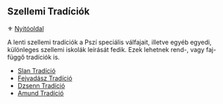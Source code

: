 ## Szellemi Tradíciók

⚜️ [Nyitóoldal](start.md)

A lenti szellemi tradíciók a Pszí speciális válfajait, illetve egyéb egyedi, különleges szellemi iskolák leírását fedik. Ezek lehetnek rend-, vagy faj-függő tradíciók is.

- [Slan Tradíció](053_01_slan_tradicio.md)
- [Fejvadász Tradíció](053_02_fejvadasz_tradicio.md)
- [Dzsenn Tradíció](053_03_dzsenn_tradicio.md)
- [Amund Tradíció](053_04_amund_tradicio.md)
